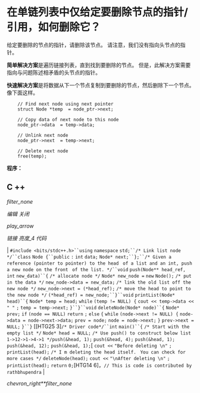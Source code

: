 # 在单链列表中仅给定要删除节点的指针/引用，如何删除它？

给定要删除的节点的指针，请删除该节点。 请注意，我们没有指向头节点的指针。

**简单解决方案**是遍历链接列表，直到找到要删除的节点。 但是，此解决方案需要指向与问题陈述相矛盾的头节点的指针。

**快速解决方案**是将数据从下一个节点复制到要删除的节点，然后删除下一个节点。 像下面这样。

```
    // Find next node using next pointer
    struct Node *temp  = node_ptr->next;

    // Copy data of next node to this node
    node_ptr->data  = temp->data;

    // Unlink next node
    node_ptr->next  = temp->next;

    // Delete next node
    free(temp);

```

**程序：**

## C ++

*filter_none*

*编辑*
*关闭*

*play_arrow*

*链接*
*亮度_4*
*代码*

| `#include <bits/stdc++.h>``using` `namespace` `std;``/* Link list node */``class` `Node {``public` `:` `int` `data;` `Node* next;``};``/* Given a reference (pointer to pointer) to the head ` `of a list and an int, push a new node on the front ` `of the list. */``void` `push(Node** head_ref,` `int` `new_data)``{` `/* allocate node */` `Node* new_node =` `new` `Node();` `/* put in the data */` `new_node->data = new_data;` `/* link the old list off the new node */` `new_node->next = (*head_ref);` `/* move the head to point to the new node */` `(*head_ref) = new_node;``}``void` `printList(Node* head)``{` `Node* temp = head;` `while` `(temp != NULL) {` `cout << temp->data <<` `" "` `;` `temp = temp->next;` `}``}``void` `deleteNode(Node* node)``{` `Node* prev;` `if` `(node == NULL)` `return` `;` `else` `{` `while` `(node->next != NULL) {` `node->data = node->next->data;` `prev = node;` `node = node->next;` `}` `prev->next = NULL;` `}``}` [[HTG25 3]`/* Driver code*/``int` `main()``{` `/* Start with the empty list */` `Node* head = NULL;` `/* Use push() to construct below list ` `1->12->1->4->1 */`​​  `push(&head, 1);` `push(&head, 4);` `push(&head, 1);` `push(&head, 12);` `push(&head, 1);`[ `cout <<` `"Before deleting \n"` `;` `printList(head);` `/* I m deleting the head itself. ` `You can check for more cases */` `deleteNode(head);` `cout <<` `"\nAfter deleting \n"` `;` `printList(head);` `return` `0;`[HTG14 6]，`// This is code is contributed by rathbhupendra` |

*chevron_right**filter_none*